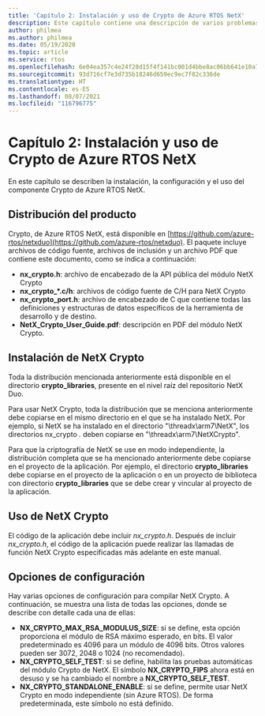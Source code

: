 ```yaml
---
title: 'Capítulo 2: Instalación y uso de Crypto de Azure RTOS NetX'
description: Este capítulo contiene una descripción de varios problemas relacionados con la instalación, la configuración y el uso del componente NetX Crypto.
author: philmea
ms.author: philmea
ms.date: 05/19/2020
ms.topic: article
ms.service: rtos
ms.openlocfilehash: 6e04ea357c4e24f28d15f4f141bc001d4bbe8ac06bb641e10a7bd81653e60fda
ms.sourcegitcommit: 93d716cf7e3d735b18246d659ec9ec7f82c336de
ms.translationtype: HT
ms.contentlocale: es-ES
ms.lasthandoff: 08/07/2021
ms.locfileid: "116796775"
---
```

# <a name="chapter-2---installation-and-use-of-azure-rtos-netx-crypto"></a>Capítulo 2: Instalación y uso de Crypto de Azure RTOS NetX

En este capítulo se describen la instalación, la configuración y el uso del componente Crypto de Azure RTOS NetX.

## <a name="product-distribution"></a>Distribución del producto

Crypto, de Azure RTOS NetX, está disponible en [https://github.com/azure-rtos/netxduo](https://github.com/azure-rtos/netxduo). El paquete incluye archivos de código fuente, archivos de inclusión y un archivo PDF que contiene este documento, como se indica a continuación:

- **nx_crypto.h**: archivo de encabezado de la API pública del módulo NetX Crypto
- **nx_crypto_*.c/h**: archivos de código fuente de C/H para NetX Crypto
- **nx_crypto_port.h**: archivo de encabezado de C que contiene todas las definiciones y estructuras de datos específicos de la herramienta de desarrollo y de destino.
- **NetX_Crypto_User_Guide.pdf**: descripción en PDF del módulo NetX Crypto.

## <a name="netx-crypto-installation"></a>Instalación de NetX Crypto

Toda la distribución mencionada anteriormente está disponible en el directorio **crypto_libraries**, presente en el nivel raíz del repositorio NetX Duo.

Para usar NetX Crypto, toda la distribución que se menciona anteriormente debe copiarse en el mismo directorio en el que se ha instalado NetX. Por ejemplo, si NetX se ha instalado en el directorio "\threadx\arm7\NetX", los directorios nx_crypto *.* deben copiarse en "\threadx\arm7\NetXCrypto".

Para que la criptografía de NetX se use en modo independiente, la distribución completa que se ha mencionado anteriormente debe copiarse en el proyecto de la aplicación. Por ejemplo, el directorio **crypto_libraries** debe copiarse en el proyecto de la aplicación o en un proyecto de biblioteca con directorio **crypto_libraries** que se debe crear y vincular al proyecto de la aplicación. 

## <a name="using-netx-crypto"></a>Uso de NetX Crypto

El código de la aplicación debe incluir *nx_crypto.h*.  Después de incluir *nx_crypto.h*, el código de la aplicación puede realizar las llamadas de función NetX Crypto especificadas más adelante en este manual.

## <a name="configuration-options"></a>Opciones de configuración

Hay varias opciones de configuración para compilar NetX Crypto. A continuación, se muestra una lista de todas las opciones, donde se describe con detalle cada una de ellas:

- **NX_CRYPTO_MAX_RSA_MODULUS_SIZE**: si se define, esta opción proporciona el módulo de RSA máximo esperado, en bits. El valor predeterminado es 4096 para un módulo de 4096 bits. Otros valores pueden ser 3072, 2048 o 1024 (no recomendado).
- **NX_CRYPTO_SELF_TEST**: si se define, habilita las pruebas automáticas del módulo Crypto de NetX. El símbolo **NX_CRYPTO_FIPS** ahora está en desuso y se ha cambiado el nombre a **NX_CRYPTO_SELF_TEST**.
- **NX_CRYPTO_STANDALONE_ENABLE**: si se define, permite usar NetX Crypto en modo independiente (sin Azure RTOS). De forma predeterminada, este símbolo no está definido.

